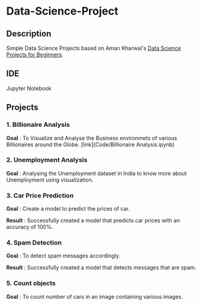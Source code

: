 # Data-Science-Project
## Description
Simple Data Science Projects based on Aman Kharwal's [Data Science Projects for Beginners](https://amankharwal.medium.com/130-machine-learning-projects-solved-and-explained-605d188fb392).

## IDE
Jupyter Notebook
## Projects

### 1. Billionaire Analysis 
**Goal** : To Visualize and Analyse the Business environmets of various Billionaires around the Globe. [link](Code/Billionaire Analysis.ipynb)

### 2. Unemployment Analysis
**Goal** : Analysing the Unemployment dataset in India to know more about Unemployment using visualization.

### 3. Car Price Prediction 
**Goal** : Create a model to predict the prices of car.

**Result** : Successfully created a model that predicts car prices with an accuracy of 100%. 
### 4. Spam Detection
**Goal** : To detect spam messages accordingly.

**Result** : Successfully created a model that detects messages that are spam.
### 5. Count objects
**Goal** : To count number of cars in an image containing various images.

